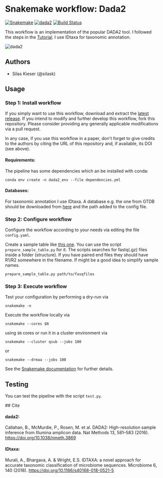# Snakemake workflow: Dada2

[![Snakemake](https://img.shields.io/badge/snakemake-≥5-brightgreen.svg)](https://snakemake.bitbucket.io)
[![dada2](https://img.shields.io/badge/dada2-v1.14-brightgreen.svg)](https://benjjneb.github.io/dada2/index.html)
[![Build Status](https://travis-ci.org/snakemake-workflows/amplicon-seq-dada2.svg?branch=master)](https://travis-ci.org/snakemake-workflows/amplicon-seq-dada2)


This workflow is an implementation of the popular DADA2 tool. I followed the steps in the [Tutorial](https://benjjneb.github.io/dada2/tutorial.html). I use IDtaxa for taxonomic annotation.

![dada2](https://benjjneb.github.io/dada2/images/DADA2_Logo_Text_1_14_640px.png)



## Authors

* Silas Kieser (@silask)

## Usage

### Step 1: Install workflow

If you simply want to use this workflow, download and extract the [latest release](https://github.com/snakemake-workflows/amplicon-seq-dada2/releases).
If you intend to modify and further develop this workflow, fork this repository. Please consider providing any generally applicable modifications via a pull request.

In any case, if you use this workflow in a paper, don't forget to give credits to the authors by citing the URL of this repository and, if available, its DOI (see above).

#### Requirements:

The pipeline has some dependencies which an be installed with conda:

```
conda env create -n dada2_env --file dependencies.yml

```

#### Databases:

For taxonomic annotation I use IDtaxa. A database e.g. the one from GTDB should be downloaded from [here](http://www2.decipher.codes/Downloads.html) and the path added to the config file.

### Step 2: Configure workflow

Configure the workflow according to your needs via editing the file `config.yaml`.

Create a sample table like [this one](.test/samples.tsv). You can use the script `prepare_sample_table.py` for it. The scripts searches for fastq(.gz) files inside a folder (structure). If you have paired end files they should have R1/R2 somewhere in the filename. If might be a good idea to simplify sample names.

```
prepare_sample_table.py path/to/fasqfiles
```


### Step 3: Execute workflow

Test your configuration by performing a dry-run via

    snakemake -n

Execute the workflow locally via

    snakemake --cores $N

using `$N` cores or run it in a cluster environment via

    snakemake --cluster qsub --jobs 100

or

    snakemake --drmaa --jobs 100

See the [Snakemake documentation](https://snakemake.readthedocs.io) for further details.

## Testing

You can test the pipeline with the script `test.py`.

## Cite

#### dada2:

Callahan, B., McMurdie, P., Rosen, M. et al. DADA2: High-resolution sample inference from Illumina amplicon data. Nat Methods 13, 581–583 (2016). https://doi.org/10.1038/nmeth.3869

#### IDtaxa:
Murali, A., Bhargava, A. & Wright, E.S. IDTAXA: a novel approach for accurate taxonomic classification of microbiome sequences. Microbiome 6, 140 (2018). https://doi.org/10.1186/s40168-018-0521-5

